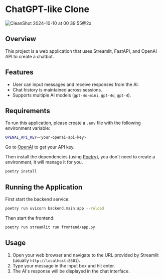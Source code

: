 
# ChatGPT-like Clone

![CleanShot 2024-10-10 at 00 39 55@2x](https://github.com/user-attachments/assets/92040bc1-0227-4bda-b1ad-272201d0cde6)

## Overview
This project is a web application that uses Streamlit, FastAPI, and OpenAI API to create a chatbot.

## Features
- User can input messages and receive responses from the AI.
- Chat history is maintained across sessions.
- Supports multiple AI models (`gpt-4o-mini`, `gpt-4o`, `gpt-4`).

## Requirements
To run this application, please create a `.env` file with the following environment variable:
```bash
OPENAI_API_KEY=<your-openai-api-key>
```

Go to [OpenAI](https://platform.openai.com/api-keys) to get your API key.

Then install the dependencies (using [Poetry](https://python-poetry.org/)), you don't need to create a environment, it will manage it for you.
```bash
poetry install
```

## Running the Application

First start the backend service:
```bash
poetry run uvicorn backend.main:app --reload
```

Then start the frontend:

```bash
poetry run streamlit run frontend/app.py
```

## Usage
1. Open your web browser and navigate to the URL provided by Streamlit (usually `http://localhost:8501`).
2. Type your message in the input box and hit enter.
3. The AI's response will be displayed in the chat interface.
